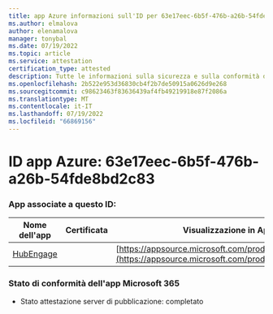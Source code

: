 ```yaml
---
title: app Azure informazioni sull'ID per 63e17eec-6b5f-476b-a26b-54fde8bd2c83
ms.author: elmalova
author: elenamalova
manager: tonybal
ms.date: 07/19/2022
ms.topic: article
ms.service: attestation
certification_type: attested
description: Tutte le informazioni sulla sicurezza e sulla conformità disponibili per 63e17eec-6b5f-476b-a26b-54fde8bd2c83.
ms.openlocfilehash: 2b522e953d36830cb4f2b7de50915a0626d9e268
ms.sourcegitcommit: c98623463f83636439af4fb49219918e87f2086a
ms.translationtype: MT
ms.contentlocale: it-IT
ms.lasthandoff: 07/19/2022
ms.locfileid: "66869156"
---
```

# <a name="azure-app-id-63e17eec-6b5f-476b-a26b-54fde8bd2c83"></a>ID app Azure: 63e17eec-6b5f-476b-a26b-54fde8bd2c83


### <a name="apps-associated-with-this-id"></a>App associate a questo ID:
| **Nome dell'app** | **Certificata** | **Visualizzazione in AppSource** |
|--------------|---------------|-----------------------|
| [HubEngage](../forward/WA200003668.md) |  | [https://appsource.microsoft.com/product/office/WA200003668](https://appsource.microsoft.com/product/office/WA200003668) |

### <a name="microsoft-365-app-compliance-status"></a>Stato di conformità dell'app Microsoft 365
- Stato attestazione server di pubblicazione: completato
